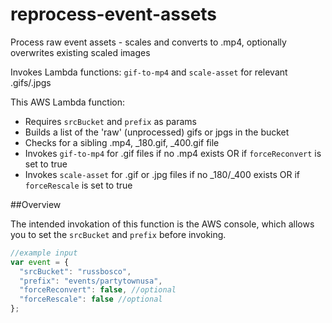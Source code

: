 # reprocess-event-assets

Process raw event assets - scales and converts to .mp4, optionally overwrites existing scaled images

Invokes Lambda functions: `gif-to-mp4` and `scale-asset` for relevant .gifs/.jpgs

This AWS Lambda function:

- Requires `srcBucket` and `prefix` as params
- Builds a list of the 'raw' (unprocessed) gifs or jpgs in the bucket
- Checks for a sibling .mp4, _180.gif, _400.gif file
- Invokes `gif-to-mp4` for .gif files if no .mp4 exists OR if `forceReconvert` is set to true
- Invokes `scale-asset` for .gif or .jpg files if no _180/_400 exists OR if `forceRescale` is set to true

##Overview

The intended invokation of this function is the AWS console,
which allows you to set the `srcBucket` and `prefix` before invoking.

```js
//example input
var event = {
  "srcBucket": "russbosco",
  "prefix": "events/partytownusa",
  "forceReconvert": false, //optional
  "forceRescale": false //optional
};
```
